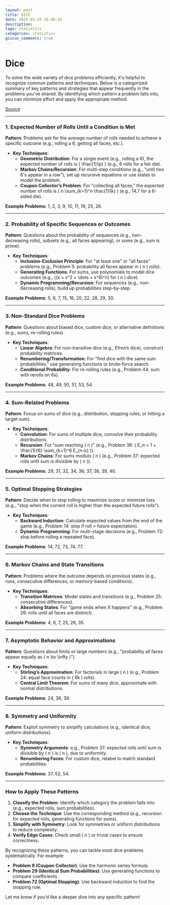 ```yaml
---
layout: post
title: DICE
date: 2025-03-28 16:40:16
description: 
tags: statistics
categories: statistics
giscus_comments: true
---
```


# Dice


To solve the wide variety of dice problems efficiently, it's helpful to recognize common patterns and techniques. Below is a categorized summary of key patterns and strategies that appear frequently in the problems you've shared. By identifying which pattern a problem falls into, you can minimize effort and apply the appropriate method.

[Source](https://www.madandmoonly.com/doctormatt/mathematics/dice1.pdf)

---

### **1. Expected Number of Rolls Until a Condition is Met**
**Pattern**: Problems ask for the average number of rolls needed to achieve a specific outcome (e.g., rolling a 6, getting all faces, etc.).
- **Key Techniques**:
  - **Geometric Distribution**: For a single event (e.g., rolling a 6), the expected number of rolls is \( \frac{1}{p} \) (e.g., 6 rolls for a fair die).
  - **Markov Chains/Recursion**: For multi-step conditions (e.g., "until two 6's appear in a row"), set up recursive equations or use states to model the problem.
  - **Coupon Collector’s Problem**: For "collecting all faces," the expected number of rolls is \( n \sum_{k=1}^n \frac{1}{k} \) (e.g., 14.7 for a 6-sided die).

**Example Problems**: 1, 2, 3, 9, 10, 11, 19, 25, 26.

---

### **2. Probability of Specific Sequences or Outcomes**
**Pattern**: Questions about the probability of sequences (e.g., non-decreasing rolls), subsets (e.g., all faces appearing), or sums (e.g., sum is prime).
- **Key Techniques**:
  - **Inclusion-Exclusion Principle**: For "at least one" or "all faces" problems (e.g., Problem 5: probability all faces appear in \( n \) rolls).
  - **Generating Functions**: For sums, use polynomials to model dice outcomes (e.g., \((x + x^2 + \dots + x^6)^n\) for \( n \) dice).
  - **Dynamic Programming/Recursion**: For sequences (e.g., non-decreasing rolls), build up probabilities step-by-step.

**Example Problems**: 5, 6, 7, 15, 16, 20, 22, 28, 29, 30.

---

### **3. Non-Standard Dice Problems**
**Pattern**: Questions about biased dice, custom dice, or alternative definitions (e.g., sums, re-rolling rules).
- **Key Techniques**:
  - **Linear Algebra**: For non-transitive dice (e.g., Efron’s dice), construct probability matrices.
  - **Renumbering/Transformation**: For "find dice with the same sum probabilities," use generating functions or brute-force search.
  - **Conditional Probability**: For re-rolling rules (e.g., Problem 44: sum with rerolls on 6s).

**Example Problems**: 48, 49, 50, 51, 53, 54.

---

### **4. Sum-Related Problems**
**Pattern**: Focus on sums of dice (e.g., distribution, stopping rules, or hitting a target sum).
- **Key Techniques**:
  - **Convolution**: For sums of multiple dice, convolve their probability distributions.
  - **Recursion**: For "sum reaching \( n \)" (e.g., Problem 36: \( E_n = 1 + \frac{1}{6} \sum_{k=1}^6 E_{n-k} \)).
  - **Markov Chains**: For sums modulo \( n \) (e.g., Problem 37: expected rolls until sum is divisible by \( n \)).

**Example Problems**: 29, 31, 32, 34, 36, 37, 38, 39, 40.

---

### **5. Optimal Stopping Strategies**
**Pattern**: Decide when to stop rolling to maximize score or minimize loss (e.g., "stop when the current roll is higher than the expected future rolls").
- **Key Techniques**:
  - **Backward Induction**: Calculate expected values from the end of the game (e.g., Problem 14: stop if roll > future expectation).
  - **Dynamic Programming**: For multi-stage decisions (e.g., Problem 72: stop before rolling a repeated face).

**Example Problems**: 14, 72, 73, 74, 77.

---

### **6. Markov Chains and State Transitions**
**Pattern**: Problems where the outcome depends on previous states (e.g., runs, consecutive differences, or memory-based conditions).
- **Key Techniques**:
  - **Transition Matrices**: Model states and transitions (e.g., Problem 25: consecutive differences).
  - **Absorbing States**: For "game ends when X happens" (e.g., Problem 26: rolls until all faces are distinct).

**Example Problems**: 4, 6, 7, 25, 26, 35.

---

### **7. Asymptotic Behavior and Approximations**
**Pattern**: Questions about limits or large numbers (e.g., "probability all faces appear equally as \( n \to \infty \)").
- **Key Techniques**:
  - **Stirling’s Approximation**: For factorials in large \( n \) (e.g., Problem 24: equal face counts in \( 6k \) rolls).
  - **Central Limit Theorem**: For sums of many dice, approximate with normal distributions.

**Example Problems**: 24, 36, 39.

---

### **8. Symmetry and Uniformity**
**Pattern**: Exploit symmetry to simplify calculations (e.g., identical dice, uniform distributions).
- **Key Techniques**:
  - **Symmetry Arguments**: e.g., Problem 37: expected rolls until sum is divisible by \( n \) is \( n \), due to uniformity.
  - **Renumbering Faces**: For custom dice, relabel to match standard probabilities.

**Example Problems**: 37, 52, 54.

---

### **How to Apply These Patterns**
1. **Classify the Problem**: Identify which category the problem falls into (e.g., expected rolls, sum probabilities).
2. **Choose the Technique**: Use the corresponding method (e.g., recursion for expected rolls, generating functions for sums).
3. **Simplify with Symmetry**: Look for symmetries or uniform distributions to reduce complexity.
4. **Verify Edge Cases**: Check small \( n \) or trivial cases to ensure correctness.

By recognizing these patterns, you can tackle most dice problems systematically. For example:
- **Problem 9 (Coupon Collector)**: Use the harmonic series formula.
- **Problem 29 (Identical Sum Probabilities)**: Use generating functions to compare coefficients.
- **Problem 72 (Optimal Stopping)**: Use backward induction to find the stopping rule.

Let me know if you'd like a deeper dive into any specific pattern!
